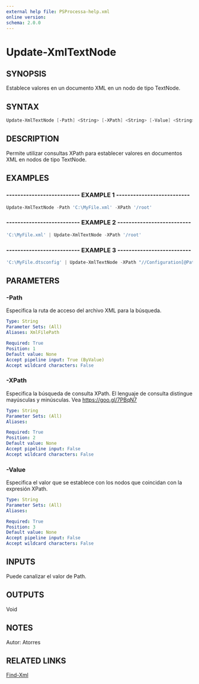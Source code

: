 ```yaml
---
external help file: PSProcessa-help.xml
online version: 
schema: 2.0.0
---
```


# Update-XmlTextNode

## SYNOPSIS
Establece valores en un documento XML en un nodo de tipo TextNode.

## SYNTAX

```powershell
Update-XmlTextNode [-Path] <String> [-XPath] <String> [-Value] <String>
```

## DESCRIPTION
Permite utilizar consultas XPath para establecer valores en documentos XML en nodos de tipo TextNode.

## EXAMPLES

### -------------------------- EXAMPLE 1 --------------------------
```powershell
Update-XmlTextNode -Path 'C:\MyFile.xml' -XPath '/root'
```

### -------------------------- EXAMPLE 2 --------------------------
```powershell
'C:\MyFile.xml' | Update-XmlTextNode -XPath '/root'
```

### -------------------------- EXAMPLE 3 --------------------------
```powershell
'C:\MyFile.dtsconfig' | Update-XmlTextNode -XPath "//Configuration[@Path='\Package.Variables[User::FilePath].Properties[Value]']/ConfiguredValue" -Value 'NewValue'
```

## PARAMETERS

### -Path
Especifica la ruta de acceso del archivo XML para la búsqueda.

```yaml
Type: String
Parameter Sets: (All)
Aliases: XmlFilePath

Required: True
Position: 1
Default value: None
Accept pipeline input: True (ByValue)
Accept wildcard characters: False
```

### -XPath
Especifica la búsqueda de consulta XPath.
El lenguaje de consulta distingue mayúsculas y minúsculas.
Vea https://goo.gl/7PBqN7

```yaml
Type: String
Parameter Sets: (All)
Aliases: 

Required: True
Position: 2
Default value: None
Accept pipeline input: False
Accept wildcard characters: False
```

### -Value
Especifica el valor que se establece con los nodos que coincidan con la expresión XPath.

```yaml
Type: String
Parameter Sets: (All)
Aliases: 

Required: True
Position: 3
Default value: None
Accept pipeline input: False
Accept wildcard characters: False
```

## INPUTS

Puede canalizar el valor de Path.

## OUTPUTS

Void

## NOTES
Autor: Atorres

## RELATED LINKS

[Find-Xml](Find-Xml.md)


